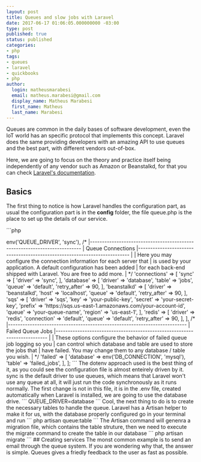 ```yaml
---
layout: post
title: Queues and slow jobs with Laravel
date: 2017-06-17 01:06:05.000000000 -03:00
type: post
published: true
status: published
categories:
- php
tags:
- queues
- laravel
- quickbooks
- php
author:
  login: matheusmarabesi
  email: matheus.marabesi@gmail.com
  display_name: Matheus Marabesi
  first_name: Matheus
  last_name: Marabesi
---
```


Queues are common in the daily bases of software development, even the IoT world
has an specific protocol that implements this concept. Laravel does
the same providing developers with an amazing API to use queues and
the best part, with different vendors out-of-box.

Here, we are going to focus on the theory and practice itself being
independently of any vendor such as Amazon or Beanstalkd, for that
you can check [Laravel's documentation](https://laravel.com/docs/queues).

## Basics

The first thing to notice is how Laravel handles the configuration part,
as usual the configuration part is in the **config** folder, the file queue.php
is the place to set up the details of our service.

´´´php
<?php

return [

    /*
    |--------------------------------------------------------------------------
    | Default Queue Driver
    |--------------------------------------------------------------------------
    |
    | Laravel's queue API supports an assortment of back-ends via a single
    | API, giving you convenient access to each back-end using the same
    | syntax for each one. Here you may set the default queue driver.
    |
    | Supported: "sync", "database", "beanstalkd", "sqs", "redis", "null"
    |
    */

    'default' => env('QUEUE_DRIVER', 'sync'),

    /*
    |--------------------------------------------------------------------------
    | Queue Connections
    |--------------------------------------------------------------------------
    |
    | Here you may configure the connection information for each server that
    | is used by your application. A default configuration has been added
    | for each back-end shipped with Laravel. You are free to add more.
    |
    */

    'connections' => [

        'sync' => [
            'driver' => 'sync',
        ],

        'database' => [
            'driver' => 'database',
            'table' => 'jobs',
            'queue' => 'default',
            'retry_after' => 90,
        ],

        'beanstalkd' => [
            'driver' => 'beanstalkd',
            'host' => 'localhost',
            'queue' => 'default',
            'retry_after' => 90,
        ],

        'sqs' => [
            'driver' => 'sqs',
            'key' => 'your-public-key',
            'secret' => 'your-secret-key',
            'prefix' => 'https://sqs.us-east-1.amazonaws.com/your-account-id',
            'queue' => 'your-queue-name',
            'region' => 'us-east-1',
        ],

        'redis' => [
            'driver' => 'redis',
            'connection' => 'default',
            'queue' => 'default',
            'retry_after' => 90,
        ],

    ],

    /*
    |--------------------------------------------------------------------------
    | Failed Queue Jobs
    |--------------------------------------------------------------------------
    |
    | These options configure the behavior of failed queue job logging so you
    | can control which database and table are used to store the jobs that
    | have failed. You may change them to any database / table you wish.
    |
    */

    'failed' => [
        'database' => env('DB_CONNECTION', 'mysql'),
        'table' => 'failed_jobs',
    ],

];

´´´ 

The dotenv approach used is the best thing of it, as you could see
the configuration file is almost enteirely driven by it. sync is the default
driver to use queues, which means that Laravel won't use any queue at all, it will
just run the code synchronously as it runs normally.

The first change is not in this file, it is in the .env file, created automatically 
when Laravel is installed, we are going to use the database drive.

´´´
 QUEUE_DRIVER=database
´´´

Cool, the next thing to do is to create the necessary tables to handle the queue.
Laravel has a Artisan helper to make it for us, with the database properly configured
go in your terminal and run

´´´
php artisan queue:table
´´´

The Artisan command will genenra a migration file, which  contains the table struture,
then we need to execute the migrate command to create the table in our database

´´´
php artisan migrate
´´´

## Creating services

The monst common example is to send an email through the queue system. If you are wondering
why that, the answer is simple. Queues gives a friedly feedback to the user as fast as possible.

